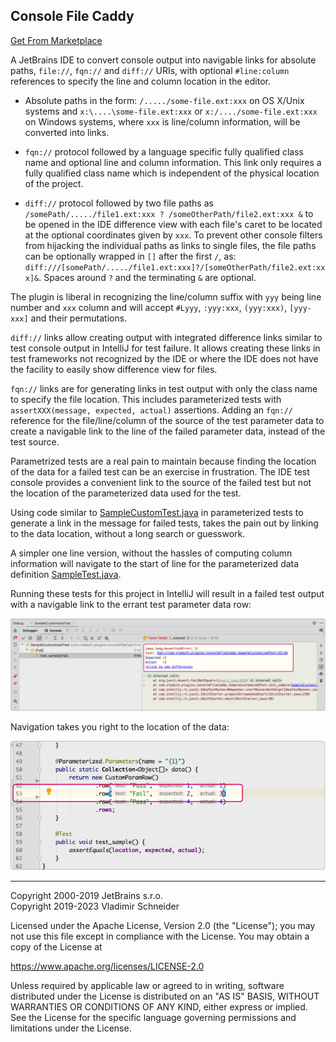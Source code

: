 ## Console File Caddy

<a href="" id="getfrommarketplace">Get From Marketplace</a>

<script src="https://plugins.jetbrains.com/assets/scripts/mp-widget.js"></script>
<script>
  // Please, replace #yourelement with a real element id on your webpage
  MarketplaceWidget.setupMarketplaceWidget('install', 21513, "#getfrommarketplace");
</script>

A JetBrains IDE to convert console output into navigable links for absolute paths, `file://`,
`fqn://` and `diff://` URIs, with optional `#line:column` references to specify the line and
column location in the editor.

* Absolute paths in the form: `/...../some-file.ext:xxx` on OS X/Unix systems and
  `x:\....\some-file.ext:xxx` or `x:/..../some-file.ext:xxx` on Windows systems, where `xxx` is
  line/column information, will be converted into links.

* `fqn://` protocol followed by a language specific fully qualified class name and optional line
  and column information. This link only requires a fully qualified class name which is
  independent of the physical location of the project.

* `diff://` protocol followed by two file paths as `/somePath/...../file1.ext:xxx ?
  /someOtherPath/file2.ext:xxx &` to be opened in the IDE difference view with each file's caret
  to be located at the optional coordinates given by `xxx`. To prevent other console filters
  from hijacking the individual paths as links to single files, the file paths can be optionally
  wrapped in `[]` after the first `/`, as:
  `diff:///[somePath/...../file1.ext:xxx]?/[someOtherPath/file2.ext:xxx]&`. Spaces around `?`
  and the terminating `&` are optional.

The plugin is liberal in recognizing the line/column suffix with `yyy` being line number and
`xxx` column and will accept `#Lyyy`, `:yyy:xxx`, `(yyy:xxx)`, `[yyy-xxx]` and their
permutations.

`diff://` links allow creating output with integrated difference links similar to test console
output in IntelliJ for test failure. It allows creating these links in test frameworks not
recognized by the IDE or where the IDE does not have the facility to easily show difference view
for files.

`fqn://` links are for generating links in test output with only the class name to specify the
file location. This includes parameterized tests with `assertXXX(message, expected, actual)`
assertions. Adding an `fqn://` reference for the file/line/column of the source of the test
parameter data to create a navigable link to the line of the failed parameter data, instead of
the test source.

Parametrized tests are a real pain to maintain because finding the location of the data for a
failed test can be an exercise in frustration. The IDE test console provides a convenient link
to the source of the failed test but not the location of the parameterized data used for the
test.

Using code similar to
[SampleCustomTest.java](src/test/com/vladsch/plugins/consolefilecaddy/SampleCustomizedTest.java)
in parameterized tests to generate a link in the message for failed tests, takes the pain out by
linking to the data location, without a long search or guesswork.

A simpler one line version, without the hassles of computing column information will navigate to
the start of line for the parameterized data definition
[SampleTest.java](src/test/com/vladsch/plugins/consolefilecaddy/SampleTest.java).

Running these tests for this project in IntelliJ will result in a failed test output with a
navigable link to the errant test parameter data row:

![ScreenShot_TestResults](assets/images/ScreenShot_TestResults.png)

Navigation takes you right to the location of the data:

![ScreenShot_NavigatedLink](assets/images/ScreenShot_NavigatedLink.png)

---

Copyright 2000-2019 JetBrains s.r.o.  
Copyright 2019-2023 Vladimir Schneider

Licensed under the Apache License, Version 2.0 (the "License"); you may not use this file except
in compliance with the License. You may obtain a copy of the License at

<https://www.apache.org/licenses/LICENSE-2.0>

Unless required by applicable law or agreed to in writing, software distributed under the
License is distributed on an "AS IS" BASIS, WITHOUT WARRANTIES OR CONDITIONS OF ANY KIND, either
express or implied. See the License for the specific language governing permissions and
limitations under the License.

